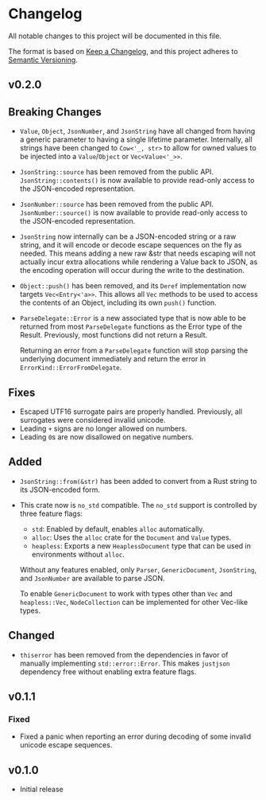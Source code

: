# Changelog

All notable changes to this project will be documented in this file.

The format is based on [Keep a Changelog](https://keepachangelog.com/en/1.0.0/),
and this project adheres to [Semantic Versioning](https://semver.org/spec/v2.0.0.html).

## v0.2.0

## Breaking Changes

- `Value`, `Object`, `JsonNumber`, and `JsonString` have all changed from having
  a generic parameter to having a single lifetime parameter. Internally, all
  strings have been changed to `Cow<'_, str>` to allow for owned values to be
  injected into a `Value`/`Object` or `Vec<Value<'_>>`.
- `JsonString::source` has been removed from the public API.
  `JsonString::contents()` is now available to provide read-only access to the
  JSON-encoded representation.
- `JsonNumber::source` has been removed from the public API.
  `JsonNumber::source()` is now available to provide read-only access to the
  JSON-encoded representation.
- `JsonString` now internally can be a JSON-encoded string or a raw string, and
  it will encode or decode escape sequences on the fly as needed. This means
  adding a new raw &str that needs escaping will not actually incur extra
  allocations while rendering a Value back to JSON, as the encoding operation
  will occur during the write to the destination.
- `Object::push()` has been removed, and its `Deref` implementation now targets
  `Vec<Entry<'a>>`. This allows all `Vec` methods to be used to access the
  contents of an Object, including its own `push()` function.
- `ParseDelegate::Error` is a new associated type that is now able to be
  returned from most `ParseDelegate` functions as the Error type of the Result.
  Previously, most functions did not return a Result.

  Returning an error from a `ParseDelegate` function will stop parsing the
  underlying document immediately and return the error in
  `ErrorKind::ErrorFromDelegate`.

## Fixes

- Escaped UTF16 surrogate pairs are properly handled. Previously, all surrogates
  were considered invalid unicode.
- Leading `+` signs are no longer allowed on numbers.
- Leading `0`s are now disallowed on negative numbers.

## Added

- `JsonString::from(&str)` has been added to convert from a Rust string to its
  JSON-encoded form.
- This crate now is `no_std` compatible. The `no_std` support is controlled by
  three feature flags:

  - `std`: Enabled by default, enables `alloc` automatically.
  - `alloc`: Uses the `alloc` crate for the `Document` and `Value` types.
  - `heapless`: Exports a new `HeaplessDocument` type that can be used in
    environments without `alloc`.

  Without any features enabled, only `Parser`, `GenericDocument`, `JsonString`,
  and `JsonNumber` are available to parse JSON.

  To enable `GenericDocument` to work with types other than `Vec` and
  `heapless::Vec`, `NodeCollection` can be implemented for other Vec-like types.

## Changed

- `thiserror` has been removed from the dependencies in favor of manually
  implementing `std::error::Error`. This makes `justjson` dependency free
  without enabling extra feature flags.

## v0.1.1

### Fixed

- Fixed a panic when reporting an error during decoding of some invalid unicode
  escape sequences.

## v0.1.0

- Initial release
